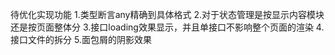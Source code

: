 待优化实现功能
1.类型断言any精确到具体格式
2.对于状态管理是按显示内容模块还是按页面整体分
3.接口loading效果显示，并且单接口不影响整个页面的渲染
4.接口文件的拆分
5.面包屑的阴影效果